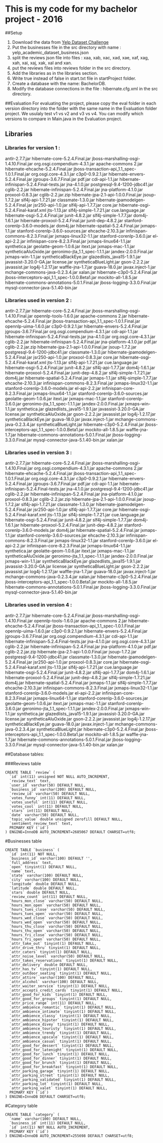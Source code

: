 # This is my code for my bachelor project - 2016

##Setup
1. Download the data from [Yelp Dataset Challenge](https://www.yelp.com/dataset_challenge)
2. Put the businesses file in the src directory with name : yelp_academic_dataset_business.json
3. split the reviews json file into files : xaa, xab, xac, xad, xae, xaf, xag, xah, xai, xaj, xak, xal and xan.
4. put the reviews files into reviews folder in the src directory.
5. Add the libraries as in the libraries section.
6. Write true instead of false in start.txt file in startProject folder.
7. Create a database with the name: BachelorDB.
8. Modify the database connections in the file : hibernate.cfg.xml in the src directory.

##Evaluation
For evaluating the project, please copy the eval folder in each version directory into the folder with the same name in the Evaluation folder project.
We usulaly test v1 vs v2 and v3 vs v4. You can modify which versions to compare in Main.java in the Evaluation project.

## Libraries

### Libraries for version 1 :

antlr-2.7.7.jar					hibernate-core-5.2.4.Final.jar			jboss-marshalling-osgi-1.4.10.Final.jar		org.osgi.compendium-4.3.1.jar
apache-commons 2.jar				hibernate-ehcache-5.2.4.Final.jar		jboss-transaction-api_1.1_spec-1.0.1.Final.jar	org.osgi.core-4.3.1.jar
c3p0-0.9.2.1.jar				hibernate-envers-5.2.4.Final.jar		jgroups-3.6.7.Final.jar				pdf.jar
cdi-api-1.1.jar					hibernate-infinispan-5.2.4.Final-tests.jar	jna-4.1.0.jar					postgresql-9.4-1200-jdbc41.jar
cglib-2.2.jar					hibernate-infinispan-5.2.4.Final.jar		jna-platform-4.1.0.jar				proxool-0.8.3.jar
cglib-2.2.jar.zip				hibernate-jpa-2.1-api-1.0.0.Final.jar		jsoup-1.7.2.jar					slf4j-api-1.7.21.jar
classmate-1.3.0.jar				hibernate-jpamodelgen-5.2.4.Final.jar		jsr250-api-1.0.jar				slf4j-api-1.7.7.jar
core.jar					hibernate-osgi-5.2.4.Final-karaf.xml		jts-1.13.jar					slf4j-simple-1.7.21.jar
cue.language.jar				hibernate-osgi-5.2.4.Final.jar			junit-4.8.2.jar					slf4j-simple-1.7.7.jar
dom4j-1.6.1.jar					hibernate-proxool-5.2.4.Final.jar		junit-dep-4.8.2.jar				stanford-corenlp-3.6.0-models.jar
dom4j.jar					hibernate-spatial-5.2.4.Final.jar		jxmaps-1.1.jar					stanford-corenlp-3.6.0-sources.jar
ehcache-2.10.3.jar				infinispan-commons-8.2.3.Final.jar		jxmaps-linux32-1.1.jar				stanford-corenlp-3.6.0.jar
el-api-2.2.jar					infinispan-core-8.2.3.Final.jar			jxmaps-linux64-1.1.jar				synthetica.jar
geolatte-geom-1.0.6.jar				itext.jar					jxmaps-mac-1.1.jar				syntheticaAluOxide.jar
geronimo-jta_1.1_spec-1.1.1.jar			jandex-2.0.0.Final.jar				jxmaps-win-1.1.jar				syntheticaBlackEye.jar
glazedlists_java15-1.9.1.jar			javassist-3.20.0-GA.jar				license.jar					syntheticaBlueLight.jar
gson-2.2.2.jar					javassist.jar					log4j-1.2.17.jar				waffle-jna-1.7.jar
guava-18.0.jar					javax.inject-1.jar				mchange-commons-java-0.2.3.4.jar		xalan.jar
hibernate-c3p0-5.2.4.Final.jar			jboss-interceptors-api_1.1_spec-1.0.0.Beta1.jar	mockito-all-1.8.5.jar
hibernate-commons-annotations-5.0.1.Final.jar	jboss-logging-3.3.0.Final.jar			mysql-connector-java-5.1.40-bin.jar

### Libraries used in version 2 :

antlr-2.7.7.jar					hibernate-core-5.2.4.Final.jar			jboss-marshalling-osgi-1.4.10.Final.jar		opennlp-tools-1.6.0.jar
apache-commons 2.jar				hibernate-ehcache-5.2.4.Final.jar		jboss-transaction-api_1.1_spec-1.0.1.Final.jar	opennlp-uima-1.6.0.jar
c3p0-0.9.2.1.jar				hibernate-envers-5.2.4.Final.jar		jgroups-3.6.7.Final.jar				org.osgi.compendium-4.3.1.jar
cdi-api-1.1.jar					hibernate-infinispan-5.2.4.Final-tests.jar	jna-4.1.0.jar					org.osgi.core-4.3.1.jar
cglib-2.2.jar					hibernate-infinispan-5.2.4.Final.jar		jna-platform-4.1.0.jar				pdf.jar
cglib-2.2.jar.zip				hibernate-jpa-2.1-api-1.0.0.Final.jar		jsoup-1.7.2.jar					postgresql-9.4-1200-jdbc41.jar
classmate-1.3.0.jar				hibernate-jpamodelgen-5.2.4.Final.jar		jsr250-api-1.0.jar				proxool-0.8.3.jar
core.jar					hibernate-osgi-5.2.4.Final-karaf.xml		jts-1.13.jar					slf4j-api-1.7.21.jar
cue.language.jar				hibernate-osgi-5.2.4.Final.jar			junit-4.8.2.jar					slf4j-api-1.7.7.jar
dom4j-1.6.1.jar					hibernate-proxool-5.2.4.Final.jar		junit-dep-4.8.2.jar				slf4j-simple-1.7.21.jar
dom4j.jar					hibernate-spatial-5.2.4.Final.jar		jxmaps-1.1.jar					slf4j-simple-1.7.7.jar
ehcache-2.10.3.jar				infinispan-commons-8.2.3.Final.jar		jxmaps-linux32-1.1.jar				stanford-corenlp-3.6.0-models.jar
el-api-2.2.jar					infinispan-core-8.2.3.Final.jar			jxmaps-linux64-1.1.jar				stanford-corenlp-3.6.0-sources.jar
geolatte-geom-1.0.6.jar				itext.jar					jxmaps-mac-1.1.jar				stanford-corenlp-3.6.0.jar
geronimo-jta_1.1_spec-1.1.1.jar			jandex-2.0.0.Final.jar				jxmaps-win-1.1.jar				synthetica.jar
glazedlists_java15-1.9.1.jar			javassist-3.20.0-GA.jar				license.jar					syntheticaAluOxide.jar
gson-2.2.2.jar					javassist.jar					log4j-1.2.17.jar				syntheticaBlackEye.jar
guava-18.0.jar					javax.inject-1.jar				mchange-commons-java-0.2.3.4.jar		syntheticaBlueLight.jar
hibernate-c3p0-5.2.4.Final.jar			jboss-interceptors-api_1.1_spec-1.0.0.Beta1.jar	mockito-all-1.8.5.jar				waffle-jna-1.7.jar
hibernate-commons-annotations-5.0.1.Final.jar	jboss-logging-3.3.0.Final.jar			mysql-connector-java-5.1.40-bin.jar		xalan.jar

### Libraries used in version 3 :

antlr-2.7.7.jar					hibernate-core-5.2.4.Final.jar			jboss-marshalling-osgi-1.4.10.Final.jar		org.osgi.compendium-4.3.1.jar
apache-commons 2.jar				hibernate-ehcache-5.2.4.Final.jar		jboss-transaction-api_1.1_spec-1.0.1.Final.jar	org.osgi.core-4.3.1.jar
c3p0-0.9.2.1.jar				hibernate-envers-5.2.4.Final.jar		jgroups-3.6.7.Final.jar				pdf.jar
cdi-api-1.1.jar					hibernate-infinispan-5.2.4.Final-tests.jar	jna-4.1.0.jar					postgresql-9.4-1200-jdbc41.jar
cglib-2.2.jar					hibernate-infinispan-5.2.4.Final.jar		jna-platform-4.1.0.jar				proxool-0.8.3.jar
cglib-2.2.jar.zip				hibernate-jpa-2.1-api-1.0.0.Final.jar		jsoup-1.7.2.jar					slf4j-api-1.7.21.jar
classmate-1.3.0.jar				hibernate-jpamodelgen-5.2.4.Final.jar		jsr250-api-1.0.jar				slf4j-api-1.7.7.jar
core.jar					hibernate-osgi-5.2.4.Final-karaf.xml		jts-1.13.jar					slf4j-simple-1.7.21.jar
cue.language.jar				hibernate-osgi-5.2.4.Final.jar			junit-4.8.2.jar					slf4j-simple-1.7.7.jar
dom4j-1.6.1.jar					hibernate-proxool-5.2.4.Final.jar		junit-dep-4.8.2.jar				stanford-corenlp-3.6.0-models.jar
dom4j.jar					hibernate-spatial-5.2.4.Final.jar		jxmaps-1.1.jar					stanford-corenlp-3.6.0-sources.jar
ehcache-2.10.3.jar				infinispan-commons-8.2.3.Final.jar		jxmaps-linux32-1.1.jar				stanford-corenlp-3.6.0.jar
el-api-2.2.jar					infinispan-core-8.2.3.Final.jar			jxmaps-linux64-1.1.jar				synthetica.jar
geolatte-geom-1.0.6.jar				itext.jar					jxmaps-mac-1.1.jar				syntheticaAluOxide.jar
geronimo-jta_1.1_spec-1.1.1.jar			jandex-2.0.0.Final.jar				jxmaps-win-1.1.jar				syntheticaBlackEye.jar
glazedlists_java15-1.9.1.jar			javassist-3.20.0-GA.jar				license.jar					syntheticaBlueLight.jar
gson-2.2.2.jar					javassist.jar					log4j-1.2.17.jar				waffle-jna-1.7.jar
guava-18.0.jar					javax.inject-1.jar				mchange-commons-java-0.2.3.4.jar		xalan.jar
hibernate-c3p0-5.2.4.Final.jar			jboss-interceptors-api_1.1_spec-1.0.0.Beta1.jar	mockito-all-1.8.5.jar
hibernate-commons-annotations-5.0.1.Final.jar	jboss-logging-3.3.0.Final.jar			mysql-connector-java-5.1.40-bin.jar

### Libraries used in version 4 :

antlr-2.7.7.jar					hibernate-core-5.2.4.Final.jar			jboss-marshalling-osgi-1.4.10.Final.jar		opennlp-tools-1.6.0.jar
apache-commons 2.jar				hibernate-ehcache-5.2.4.Final.jar		jboss-transaction-api_1.1_spec-1.0.1.Final.jar	opennlp-uima-1.6.0.jar
c3p0-0.9.2.1.jar				hibernate-envers-5.2.4.Final.jar		jgroups-3.6.7.Final.jar				org.osgi.compendium-4.3.1.jar
cdi-api-1.1.jar					hibernate-infinispan-5.2.4.Final-tests.jar	jna-4.1.0.jar					org.osgi.core-4.3.1.jar
cglib-2.2.jar					hibernate-infinispan-5.2.4.Final.jar		jna-platform-4.1.0.jar				pdf.jar
cglib-2.2.jar.zip				hibernate-jpa-2.1-api-1.0.0.Final.jar		jsoup-1.7.2.jar					postgresql-9.4-1200-jdbc41.jar
classmate-1.3.0.jar				hibernate-jpamodelgen-5.2.4.Final.jar		jsr250-api-1.0.jar				proxool-0.8.3.jar
core.jar					hibernate-osgi-5.2.4.Final-karaf.xml		jts-1.13.jar					slf4j-api-1.7.21.jar
cue.language.jar				hibernate-osgi-5.2.4.Final.jar			junit-4.8.2.jar					slf4j-api-1.7.7.jar
dom4j-1.6.1.jar					hibernate-proxool-5.2.4.Final.jar		junit-dep-4.8.2.jar				slf4j-simple-1.7.21.jar
dom4j.jar					hibernate-spatial-5.2.4.Final.jar		jxmaps-1.1.jar					slf4j-simple-1.7.7.jar
ehcache-2.10.3.jar				infinispan-commons-8.2.3.Final.jar		jxmaps-linux32-1.1.jar				stanford-corenlp-3.6.0-models.jar
el-api-2.2.jar					infinispan-core-8.2.3.Final.jar			jxmaps-linux64-1.1.jar				stanford-corenlp-3.6.0-sources.jar
geolatte-geom-1.0.6.jar				itext.jar					jxmaps-mac-1.1.jar				stanford-corenlp-3.6.0.jar
geronimo-jta_1.1_spec-1.1.1.jar			jandex-2.0.0.Final.jar				jxmaps-win-1.1.jar				synthetica.jar
glazedlists_java15-1.9.1.jar			javassist-3.20.0-GA.jar				license.jar					syntheticaAluOxide.jar
gson-2.2.2.jar					javassist.jar					log4j-1.2.17.jar				syntheticaBlackEye.jar
guava-18.0.jar					javax.inject-1.jar				mchange-commons-java-0.2.3.4.jar		syntheticaBlueLight.jar
hibernate-c3p0-5.2.4.Final.jar			jboss-interceptors-api_1.1_spec-1.0.0.Beta1.jar	mockito-all-1.8.5.jar				waffle-jna-1.7.jar
hibernate-commons-annotations-5.0.1.Final.jar	jboss-logging-3.3.0.Final.jar			mysql-connector-java-5.1.40-bin.jar		xalan.jar

##Database tables:

###Reviews table
```
CREATE TABLE `review` (
  `id` int(11) unsigned NOT NULL AUTO_INCREMENT,
  `review_text` text,
  `user_id` varchar(50) DEFAULT NULL,
  `business_id` varchar(200) DEFAULT NULL,
  `review_id` varchar(50) DEFAULT NULL,
  `votes_funny` int(11) DEFAULT NULL,
  `votes_useful` int(11) DEFAULT NULL,
  `votes_cool` int(11) DEFAULT NULL,
  `stars` int(11) DEFAULT NULL,
  `date` varchar(50) DEFAULT NULL,
  `topic_value` double unsigned zerofill DEFAULT NULL,
  `sentiment_review_text` text,
  PRIMARY KEY (`id`)
) ENGINE=InnoDB AUTO_INCREMENT=2685067 DEFAULT CHARSET=utf8;
```

#Businesses table
```
CREATE TABLE `business` (
  `id` int(11) NOT NULL,
  `business_id` varchar(100) DEFAULT '',
  `full_address` text,
  `open` tinyint(1) DEFAULT NULL,
  `name` text,
  `state` varchar(100) DEFAULT NULL,
  `city` varchar(100) DEFAULT NULL,
  `longitude` double DEFAULT NULL,
  `latitude` double DEFAULT NULL,
  `stars` double DEFAULT NULL,
  `review_count` int(11) DEFAULT NULL,
  `hours_mon_close` varchar(50) DEFAULT NULL,
  `hours_mon_open` varchar(50) DEFAULT NULL,
  `hours_tues_close` varchar(50) DEFAULT NULL,
  `hours_tues_open` varchar(50) DEFAULT NULL,
  `hours_wed_close` varchar(50) DEFAULT NULL,
  `hours_wed_open` varchar(50) DEFAULT NULL,
  `hours_thu_close` varchar(50) DEFAULT NULL,
  `hours_thu_open` varchar(50) DEFAULT NULL,
  `hours_fri_close` varchar(50) DEFAULT NULL,
  `hours_fri_open` varchar(50) DEFAULT NULL,
  `attr_take_out` tinyint(1) DEFAULT NULL,
  `attr_drive_thru` tinyint(1) DEFAULT NULL,
  `attr_caters` tinyint(1) DEFAULT NULL,
  `attr_noise_level` varchar(50) DEFAULT NULL,
  `attr_takes_reservations` tinyint(1) DEFAULT NULL,
  `attr_delivery` double DEFAULT NULL,
  `attr_has_tv` tinyint(1) DEFAULT NULL,
  `attr_outdoor_seating` tinyint(1) DEFAULT NULL,
  `attr_attire` varchar(100) DEFAULT NULL,
  `attr_alcohol` varchar(100) DEFAULT NULL,
  `attr_waiter_service` tinyint(1) DEFAULT NULL,
  `attr_accepts_credit_cards` tinyint(1) DEFAULT NULL,
  `attr_good_for_kids` tinyint(1) DEFAULT NULL,
  `attr_good_for_groups` tinyint(1) DEFAULT NULL,
  `attr_price_range` int(11) DEFAULT NULL,
  `attr_ambience_romantic` tinyint(1) DEFAULT NULL,
  `attr_ambience_intimate` tinyint(1) DEFAULT NULL,
  `attr_ambience_classy` tinyint(1) DEFAULT NULL,
  `attr_ambience_hipster` tinyint(1) DEFAULT NULL,
  `attr_ambience_divey` tinyint(1) DEFAULT NULL,
  `attr_ambience_touristy` tinyint(1) DEFAULT NULL,
  `attr_ambience_trendy` tinyint(1) DEFAULT NULL,
  `attr_ambience_upscale` tinyint(1) DEFAULT NULL,
  `attr_ambience_casual` tinyint(1) DEFAULT NULL,
  `attr_good_for_dessert` tinyint(1) DEFAULT NULL,
  `attr_good_for_latenight` tinyint(1) DEFAULT NULL,
  `attr_good_for_lunch` tinyint(1) DEFAULT NULL,
  `attr_good_for_dinner` tinyint(1) DEFAULT NULL,
  `attr_good_for_brunch` tinyint(1) DEFAULT NULL,
  `attr_good_for_breakfast` tinyint(1) DEFAULT NULL,
  `attr_parking_garage` tinyint(1) DEFAULT NULL,
  `attr_parking_street` tinyint(1) DEFAULT NULL,
  `attr_parking_validated` tinyint(1) DEFAULT NULL,
  `attr_parking_lot` tinyint(1) DEFAULT NULL,
  `attr_parking_valet` tinyint(1) DEFAULT NULL,
  PRIMARY KEY (`id`)
) ENGINE=InnoDB DEFAULT CHARSET=utf8;
```

#Category table
```
CREATE TABLE `category` (
  `name` varchar(100) DEFAULT NULL,
  `business_id` int(11) DEFAULT NULL,
  `id` int(11) NOT NULL AUTO_INCREMENT,
  PRIMARY KEY (`id`)
) ENGINE=InnoDB AUTO_INCREMENT=255698 DEFAULT CHARSET=utf8;
```

